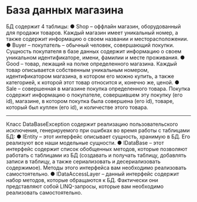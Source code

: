 # База данных магазина


БД содержит 4 таблицы:
  ● Shop – оффлайн магазин, оборудованный для продажи товаров. Каждый
    магазин имеет уникальный номер, а также содержит информацию о
    своем названии и месторасположении.
  ● Buyer – покупатель – обычный человек, совершающий покупки. Сущность
    покупателя в базе данных содержит информацию о своем уникальном
    идентификаторе, имени, фамилии и месте проживания.
  ● Good – товар, лежащий на полке определенного магазина. Каждый товар
    описывается собственным уникальным номером, идентификатором
    магазина, в котором его можно купить, а также категорией, к которой этот
    товар относится и, конечно же, ценой.
  ● Sale – совершенная в магазине покупка определенного товара. Покупка
    содержит информацию о покупателе, совершившем эту покупку (его id),
    магазине, в котором покупка была совершена (его id), товаре, который
    был куплен (его id), и количестве этого товара.
    
------------------------------------------------------------------------------------------------------------

Класс DataBaseException содержит реализацию пользовательского
исключения, генерируемого при ошибках во время работы с таблицами БД:
  ● IEntity – этот интерфейс описывает сущность, хранимую в БД. Его
    реализуют все наши модельные сущности.
  ● IDataBase – этот интерфейс содержит список обобщенных методов,
    которые позволяют работать с таблицами из БД (создавать и получать
    таблицу, добавлять записи в таблицу, а также сериализовать и
    десериализовать содержимое). Методы этого интерфейса вам
    необходимо реализовать самостоятельно.
  ● IDataAccessLayer – данный интерфейс содержит набор методов, которые
    обращаются к БД. Фактически они представляют собой LINQ-запросы,
    которые вам необходимо реализовать самостоятельно.
